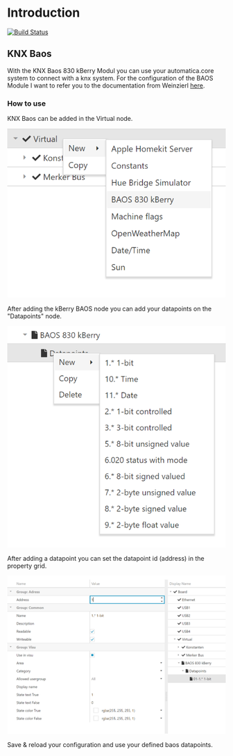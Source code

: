 # Introduction 

[![Build Status](https://automatica-core.visualstudio.com/automatica/_apis/build/status/Plugins/Drivers/P3.Driver.Knx.DriverFactory?branchName=develop)](https://automatica-core.visualstudio.com/automatica/_build/latest?definitionId=25&branchName=develop)


## KNX Baos
With the KNX Baos 830 kBerry Modul you can use your automatica.core system to connect with a knx system. For the configuration of the BAOS Module I want to refer you to the documentation from Weinzierl [here](https://www.weinzierl.de/index.php/de/alles-knx1/knx-module/knx-baos-modul-838).


### How to use
 KNX Baos can be added in the Virtual node.

 ![Baos1](https://github.com/automatica-core/automatica.driver.knx/blob/master/images/Screenshot_kberry_1.png?raw=true)

 After adding the kBerry BAOS node you can add your datapoints on the "Datapoints" node.

 ![Baos2](https://github.com/automatica-core/automatica.driver.knx/blob/master/images/Screenshot_kberry_2.png?raw=true)

 After adding a datapoint you can set the datapoint id (address) in the property grid.

 ![Baos3](https://github.com/automatica-core/automatica.driver.knx/blob/master/images/Screenshot_kberry_3.png?raw=true)


Save & reload your configuration and use your defined baos datapoints.